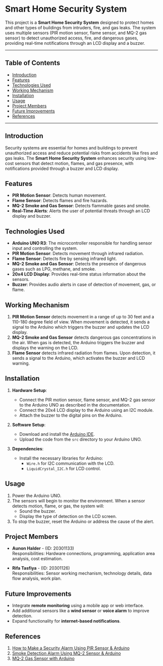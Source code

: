 # Smart Home Security System

This project is a **Smart Home Security System** designed to protect homes and other types of buildings from intruders, fire, and gas leaks. The system uses multiple sensors (PIR motion sensor, flame sensor, and MQ-2 gas sensor) to detect unauthorized access, fire, and dangerous gases, providing real-time notifications through an LCD display and a buzzer.

---

## Table of Contents

- [Introduction](#introduction)
- [Features](#features)
- [Technologies Used](#technologies-used)
- [Working Mechanism](#working-mechanism)
- [Installation](#installation)
- [Usage](#usage)
- [Project Members](#project-members)
- [Future Improvements](#future-improvements)
- [References](#references)

---

## Introduction

Security systems are essential for homes and buildings to prevent unauthorized access and reduce potential risks from accidents like fires and gas leaks. The **Smart Home Security System** enhances security using low-cost sensors that detect motion, flames, and gas presence, with notifications provided through a buzzer and LCD display.

## Features

- **PIR Motion Sensor**: Detects human movement.
- **Flame Sensor**: Detects flames and fire hazards.
- **MQ-2 Smoke and Gas Sensor**: Detects flammable gases and smoke.
- **Real-Time Alerts**: Alerts the user of potential threats through an LCD display and buzzer.

## Technologies Used

- **Arduino UNO R3**: The microcontroller responsible for handling sensor input and controlling the system.
- **PIR Motion Sensor**: Detects movement through infrared radiation.
- **Flame Sensor**: Detects fire by sensing infrared light.
- **MQ-2 Smoke and Gas Sensor**: Detects the presence of dangerous gases such as LPG, methane, and smoke.
- **20x4 LCD Display**: Provides real-time status information about the sensors.
- **Buzzer**: Provides audio alerts in case of detection of movement, gas, or flame.

## Working Mechanism

1. **PIR Motion Sensor** detects movement in a range of up to 30 feet and a 110-180 degree field of view. When movement is detected, it sends a signal to the Arduino which triggers the buzzer and updates the LCD display.
2. **MQ-2 Smoke and Gas Sensor** detects dangerous gas concentrations in the air. When gas is detected, the Arduino triggers the buzzer and displays the warning on the LCD.
3. **Flame Sensor** detects infrared radiation from flames. Upon detection, it sends a signal to the Arduino, which activates the buzzer and LCD warning.

## Installation

1. **Hardware Setup**:
   - Connect the PIR motion sensor, flame sensor, and MQ-2 gas sensor to the Arduino UNO as described in the documentation.
   - Connect the 20x4 LCD display to the Arduino using an I2C module.
   - Attach the buzzer to the digital pins on the Arduino.
   
2. **Software Setup**:
   - Download and install the [Arduino IDE](https://www.arduino.cc/en/software).
   - Upload the code from the `src` directory to your Arduino UNO.
   
3. **Dependencies**:
   - Install the necessary libraries for Arduino:
     - `Wire.h` for I2C communication with the LCD.
     - `LiquidCrystal_I2C.h` for LCD control.

## Usage

1. Power the Arduino UNO.
2. The sensors will begin to monitor the environment. When a sensor detects motion, flame, or gas, the system will:
   - Sound the buzzer.
   - Display the type of detection on the LCD screen.
3. To stop the buzzer, reset the Arduino or address the cause of the alert.

## Project Members

- **Aunon Halder** - (ID: 20301133)  
  Responsibilities: Hardware connections, programming, application area analysis, cost estimation.
  
- **Rifa Tasfiya** - (ID: 20301126)  
  Responsibilities: Sensor working mechanism, technology details, data flow analysis, work plan.

## Future Improvements

- Integrate **remote monitoring** using a mobile app or web interface.
- Add additional sensors like a **wind sensor** or **voice alarm** to improve detection.
- Expand functionality for **internet-based notifications**.

## References

1. [How to Make a Security Alarm Using PIR Sensor & Arduino](https://how2electronics.com/security-alarm-using-pir-sensor-arduino/)
2. [Smoke Detection Alarm Using MQ-2 Sensor & Arduino](https://www.geeksforgeeks.org/how-to-make-smoke-detection-alarm-using-arduino/)
3. [MQ-2 Gas Sensor with Arduino](https://www.watelectronics.com/mq2-arduino-gas-sensor/)
